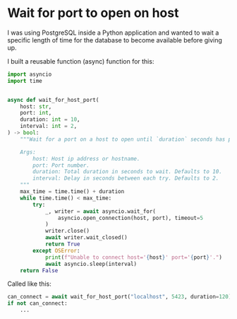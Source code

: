 # Wait for port to open on host

I was using PostgreSQL inside a Python application and wanted to wait a specific length of time for the database to become available before giving up.

I built a reusable function (async) function for this:

```python
import asyncio
import time


async def wait_for_host_port(
    host: str,
    port: int,
    duration: int = 10,
    interval: int = 2,
) -> bool:
    """Wait for a port on a host to open until `duration` seconds has passed.

    Args:
        host: Host ip address or hostname.
        port: Port number.
        duration: Total duration in seconds to wait. Defaults to 10.
        interval: Delay in seconds between each try. Defaults to 2.
    """
    max_time = time.time() + duration
    while time.time() < max_time:
        try:
            _, writer = await asyncio.wait_for(
                asyncio.open_connection(host, port), timeout=5
            )
            writer.close()
            await writer.wait_closed()
            return True
        except OSError:
            print(f"Unable to connect host='{host}' port='{port}'.")
            await asyncio.sleep(interval)
    return False
```

Called like this:

```python
can_connect = await wait_for_host_port("localhost", 5423, duration=120)
if not can_connect:
    ...
```
